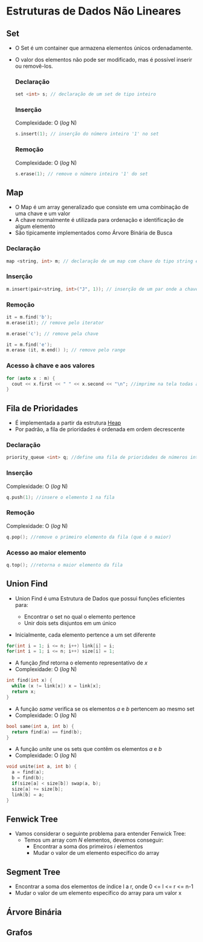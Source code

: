 # Estruturas de Dados Não Lineares

## Set
  - O Set é um container que armazena elementos únicos ordenadamente.
  - O valor dos elementos não pode ser modificado, mas é possível inserir ou removê-los.
  
    ### Declaração
    ```c++
    set <int> s; // declaração de um set de tipo inteiro
    ```
    ### Inserção
    Complexidade: O (*log* N)
    ```c++
    s.insert(1); // inserção do número inteiro '1' no set
    ```
    ### Remoção
    Complexidade: O (*log* N)
    ```c++
    s.erase(1); // remove o número inteiro '1' do set
    ```

## Map
  - O Map é um array generalizado que consiste em uma combinação de uma chave e um valor
  - A chave normalmente é utilizada para ordenação e identificação de algum elemento
  - São tipicamente implementados como Árvore Binária de Busca
  
  ### Declaração
  ```c++
  map <string, int> m; // declaração de um map com chave do tipo string e valor de tipo inteiro
  ```
  
  ### Inserção
  ```c++
  m.insert(pair<string, int>("J", 1)); // inserção de um par onde a chave é uma string e o valor um inteiro 
  ```  
  
  ### Remoção
  ```c++
  it = m.find('b');
  m.erase(it); // remove pelo iterator
  ```  
  ```c++
  m.erase('c'); // remove pela chave
  ```  
  ```c++
  it = m.find('e');
  m.erase (it, m.end() ); // remove pelo range
  ```  
  
  ### Acesso à chave e aos valores
  ```c++
  for (auto x : m) {
    cout << x.first << " " << x.second << "\n"; //imprime na tela todas as chaves e todos os valores do map
  }
  ``` 

## Fila de Prioridades
  - É implementada a partir da estrutura [Heap](https://www.geeksforgeeks.org/binary-heap/)
  - Por padrão, a fila de prioridades é ordenada em ordem decrescente

  ### Declaração
  ```c++
  priority_queue <int> q; //define uma fila de prioridades de números inteiros
  ``` 
  
  ### Inserção
  Complexidade: O (*log* N)
  ```c++
  q.push(1); //insere o elemento 1 na fila
  ``` 
  
  ### Remoção
  Complexidade: O (*log* N)
  ```c++
  q.pop(); //remove o primeiro elemento da fila (que é o maior)
  ``` 
  
  ### Acesso ao maior elemento
  ```c++
  q.top(); //retorna o maior elemento da fila
  ``` 

## Union Find
- Union Find é uma Estrutura de Dados que possui funções eficientes para:
  - Encontrar o set no qual o elemento pertence
  - Unir dois sets disjuntos em um único

- Inicialmente, cada elemento pertence a um set diferente
```c++
for(int i = 1; i <= n; i++) link[i] = i;
for(int i = 1; i <= n; i++) size[i] = 1;
``` 

- A função *find* retorna o elemento representativo de *x*
- Complexidade: O (*log* N)
```c++
int find(int x) {
  while (x != link[x]) x = link[x];
  return x;
}
``` 

- A função *same* verifica se os elementos *a* e *b* pertencem ao mesmo set
- Complexidade: O (*log* N)
```c++
bool same(int a, int b) {
  return find(a) == find(b);
}
```

- A função *unite* une os sets que contêm os elementos *a* e *b*
- Complexidade: O (*log* N)
```c++
void unite(int a, int b) {
  a = find(a);
  b = find(b);
  if(size[a] < size[b]) swap(a, b);
  size[a] += size[b];
  link[b] = a;
}
```

## Fenwick Tree
- Vamos considerar o seguinte problema para entender Fenwick Tree:
  - Temos um array com *N* elementos, devemos conseguir:
    - Encontrar a soma dos primeiros *i* elementos
    - Mudar o valor de um elemento específico do array
## Segment Tree
- Encontrar a soma dos elementos de índice l a r, onde 0 <= l <= r <= n-1
- Mudar o valor de um elemento específico do array para um valor x

## Árvore Binária

## Grafos

